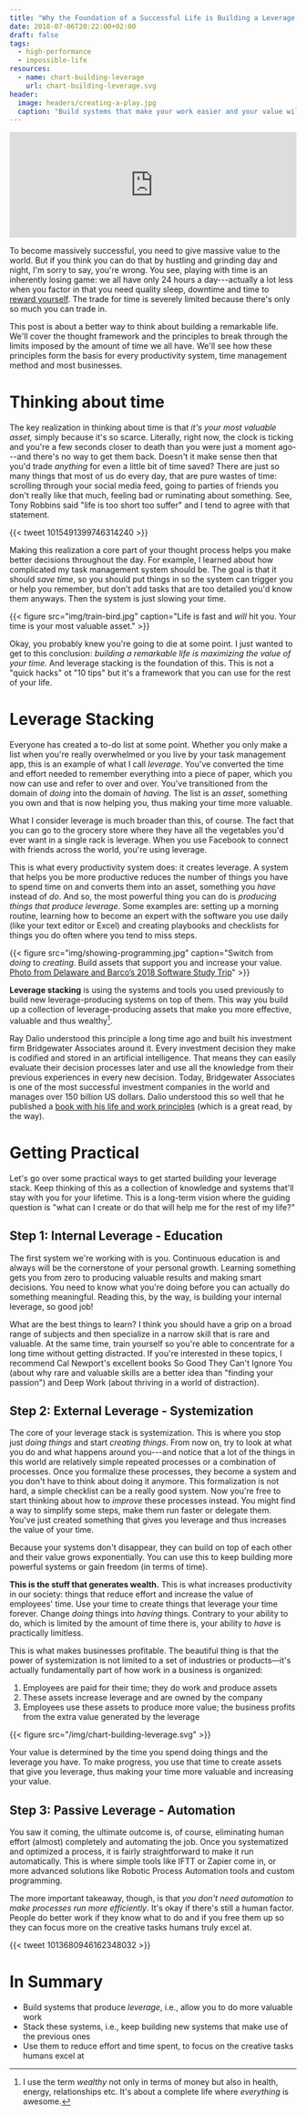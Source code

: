 ```yaml
---
title: "Why the Foundation of a Successful Life is Building a Leverage Stack"
date: 2018-07-06T20:22:00+02:00
draft: false
tags:
  - high-performance
  - impossible-life
resources:
  - name: chart-building-leverage
    url: chart-building-leverage.svg
header:
  image: headers/creating-a-play.jpg
  caption: "Build systems that make your work easier and your value will explode."
---
```


<iframe sandbox="allow-same-origin allow-scripts allow-top-navigation allow-popups" scrolling=no width="100%" height="185" frameborder="0" src="https://embed.radiopublic.com/e?if=the-marcel-show-GmRArX&ge=s1!60242"></iframe>

To become massively successful, you need to give massive value to the world. But
if you think you can do that by hustling and grinding day and night, I'm sorry
to say, you're wrong. You see, playing with time is an inherently losing game:
we all have only 24 hours a day---actually a lot less when you factor in that
you need quality sleep, downtime and time to [reward
yourself](https://samyn.co/post/reward-yourself/). The trade for time is
severely limited because there's only so much you can trade in.

This post is about a better way to think about building a remarkable life. We'll
cover the thought framework and the principles to break through the limits
imposed by the amount of time we all have. We'll see how these principles form
the basis for every productivity system, time management method and most
businesses.

# Thinking about time

The key realization in thinking about time is that *it's your most valuable
asset,* simply because it's so scarce. Literally, right now, the clock is
ticking and you're a few seconds closer to death than you were just a moment
ago---and there's no way to get them back. Doesn't it make sense then that you'd
trade *anything* for even a little bit of time saved? There are just so many
things that most of us do every day, that are pure wastes of time: scrolling
through your social media feed, going to parties of friends you don't really
like that much, feeling bad or ruminating about something. See, Tony Robbins
said "life is too short too suffer" and I tend to agree with that statement.

{{< tweet 1015491399746314240 >}}

Making this realization a core part of your thought process helps you make
better decisions throughout the day. For example, I learned about how complicated
my task management system should be. The goal is that it should *save time*, so
you should put things in so the system can trigger you or help you remember, but
don't add tasks that are too detailed you'd know them anyways. Then the system
is just slowing your time.

{{< figure src="img/train-bird.jpg" caption="Life is fast and *will* hit you. Your time is your most valuable asset." >}}

Okay, you probably knew you're going to die at some point. I just wanted to get
to this conclusion: *building a remarkable life is maximizing the value of your
time.* And leverage stacking is the foundation of this. This is not a "quick
hacks" ot "10 tips" but it's a framework that you can use for the rest of your
life.


# Leverage Stacking

Everyone has created a to-do list at some point. Whether you only make a list
when you're really overwhelmed or you live by your task management app, this is
an example of what I call *leverage*. You've converted the time and effort
needed to remember everything into a piece of paper, which you now can use and
refer to over and over. You've transitioned from the domain of *doing* into the
domain of *having*. The list is an *asset*, something you own and that is now
helping you, thus making your time more valuable.

What I consider leverage is much broader than this, of course. The fact that you
can go to the grocery store where they have all the vegetables you'd ever want
in a single rack is leverage. When you use Facebook to connect with friends
across the world, you're using leverage.

This is what every productivity system does: it creates leverage. A system that
helps you be more productive reduces the number of things you have to spend time
on and converts them into an asset, something you *have* instead of *do*. And
so, the most powerful thing you can do is *producing things that produce
leverage*. Some examples are: setting up a morning routine, learning how to
become an expert with the software you use daily (like your text editor or
Excel) and creating playbooks and checklists for things you do often where you
tend to miss steps.

{{< figure src="img/showing-programming.jpg" caption="Switch from *doing* to *creating*. Build assets that support you and increase your value. [Photo from Delaware and Barco’s 2018 Software Study Trip](https://www.softwarestudytrip.com/)" >}}

**Leverage stacking** is using the systems and tools you used previously to
build new leverage-producing systems on top of them. This way you build up a
collection of leverage-producing assets that make you more effective, valuable
and thus wealthy[^wealth].

Ray Dalio understood this principle a long time ago and built his investment
firm Bridgewater Associates around it. Every investment decision they make is
codified and stored in an artificial intelligence. That means they can easily
evaluate their decision processes later and use all the knowledge from their
previous experiences in every new decision. Today, Bridgewater Associates is one
of the most successful investment companies in the world and manages over 150
billion US dollars. Dalio understood this so well that he published a [book with
his life and work principles](http://principles.com/) (which is a great read, by
the way).

# Getting Practical

Let's go over some practical ways to get started building your leverage stack.
Keep thinking of this as a collection of knowledge and systems that'll stay with
you for your lifetime. This is a long-term vision where the guiding question is
"what can I create or do that will help me for the rest of my life?"

## Step 1: Internal Leverage - Education

The first system we're working with is you. Continuous education is and always
will be the cornerstone of your personal growth. Learning something gets you
from zero to producing valuable results and making smart decisions. You need to
know what you're doing before you can actually do something meaningful. Reading
this, by the way, is building your internal leverage, so good job!

What are the best things to learn? I think you should have a grip on a broad
range of subjects and then specialize in a narrow skill that is rare and
valuable. At the same time, train yourself so you're able to concentrate for a
long time without getting distracted. If you're interested in these topics, I
recommend Cal Newport's excellent books So Good They Can't Ignore You (about why
rare and valuable skills are a better idea than "finding your passion") and Deep
Work (about thriving in a world of distraction).

## Step 2: External Leverage - Systemization

The core of your leverage stack is systemization. This is where you stop just
*doing things* and start *creating things*. From now on, try to look at what you
do and what happens around you---and notice that a lot of the things in this
world are relatively simple repeated processes or a combination of processes.
Once you formalize these processes, they become a system and you don't have to
think about doing it anymore. This formalization is not hard, a simple checklist
can be a really good system. Now you're free to start thinking about how to
*improve* these processes instead. You might find a way to simplify some steps,
make them run faster or delegate them. You've just created something that gives
you leverage and thus increases the value of your time.

Because your systems don't disappear, they can build on top of each other and
their value grows exponentially. You can use this to keep building more powerful
systems or gain freedom (in terms of time).

**This is the stuff that generates wealth.** This is what increases productivity
in our society: things that reduce effort and increase the value of employees'
time. Use your time to create things that leverage your time forever. Change
*doing* things into *having* things. Contrary to your ability to do, which is
limited by the amount of time there is, your ability to *have* is practically
limitless.

This is what makes businesses profitable. The beautiful thing is that the power
of systemization is not limited to a set of industries or products—it's actually
fundamentally part of how work in a business is organized:

1. Employees are paid for their time; they do work and produce assets
2. These assets increase leverage and are owned by the company
3. Employees use these assets to produce more value; the business profits from the extra value generated by the leverage

{{< figure src="/img/chart-building-leverage.svg" >}}

Your value is determined by the time you spend doing things and the leverage you
have. To make progress, you use that time to create assets that give you
leverage, thus making your time more valuable and increasing your value.

## Step 3: Passive Leverage - Automation

You saw it coming, the ultimate outcome is, of course, eliminating human effort
(almost) completely and automating the job. Once you systematized and optimized
a process, it is fairly straightforward to make it run automatically. This is
where simple tools like IFTT or Zapier come in, or more advanced solutions like
Robotic Process Automation tools and custom programming.

The more important takeaway, though, is that *you don't need automation to make
processes run more efficiently*. It's okay if there's still a human factor.
People do better work if they know what to do and if you free them up so they
can focus more on the creative tasks humans truly excel at.

{{< tweet 1013680946162348032 >}}

# In Summary

- Build systems that produce *leverage*, i.e., allow you to do more valuable work
- Stack these systems, i.e., keep building new systems that make use of the previous ones
- Use them to reduce effort and time spent, to focus on the creative tasks humans excel at

[^wealth]: I use the term *wealthy* not only in terms of money but also in
    health, energy, relationships etc. It's about a complete life where
    *everything* is awesome.
